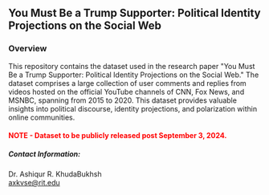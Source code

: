 ## You Must Be a Trump Supporter: Political Identity Projections on the Social Web

### Overview
This repository contains the dataset used in the research paper "You Must Be a Trump Supporter: Political Identity Projections on the Social Web." The dataset comprises a large collection of user comments and replies from videos hosted on the official YouTube channels of CNN, Fox News, and MSNBC, spanning from 2015 to 2020. This dataset provides valuable insights into political discourse, identity projections, and polarization within online communities.

#### <span style="color:red;">NOTE - Dataset to be publicly released post September 3, 2024.</span>

##### Contact Information:
Dr. Ashiqur R. KhudaBukhsh  
axkvse@rit.edu
